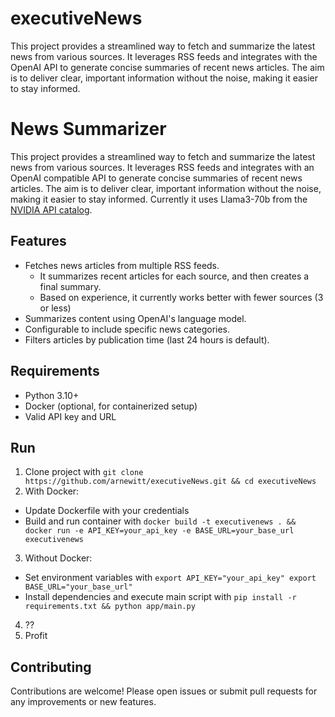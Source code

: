 # executiveNews
This project provides a streamlined way to fetch and summarize the latest news from various sources. It leverages RSS feeds and integrates with the OpenAI API to generate concise summaries of recent news articles. The aim is to deliver clear, important information without the noise, making it easier to stay informed.

# News Summarizer

This project provides a streamlined way to fetch and summarize the latest news from various sources. It leverages RSS feeds and integrates with an OpenAI compatible API to generate concise summaries of recent news articles. The aim is to deliver clear, important information without the noise, making it easier to stay informed. Currently it uses Llama3-70b from the [NVIDIA API catalog](https://build.nvidia.com/meta/llama3-70b).  

## Features

- Fetches news articles from multiple RSS feeds.
  - It summarizes recent articles for each source, and then creates a final summary.
  - Based on experience, it currently works better with fewer sources (3 or less)
- Summarizes content using OpenAI's language model.
- Configurable to include specific news categories.
- Filters articles by publication time (last 24 hours is default).

## Requirements

- Python 3.10+
- Docker (optional, for containerized setup)
- Valid API key and URL

## Run

1. Clone project with `git clone https://github.com/arnewitt/executiveNews.git && cd executiveNews`
2. With Docker:
  - Update Dockerfile with your credentials
  - Build and run container with `docker build -t executivenews . && docker run -e API_KEY=your_api_key -e BASE_URL=your_base_url executivenews`
3. Without Docker:
  - Set environment variables with `export API_KEY="your_api_key" export BASE_URL="your_base_url"` 
  - Install dependencies and execute main script with `pip install -r requirements.txt && python app/main.py`
4. ??
5. Profit

## Contributing

Contributions are welcome! Please open issues or submit pull requests for any improvements or new features.